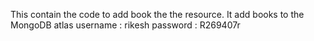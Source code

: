 This contain the code to add book the the resource.
It add books to the MongoDB atlas
username : rikesh
password : R269407r